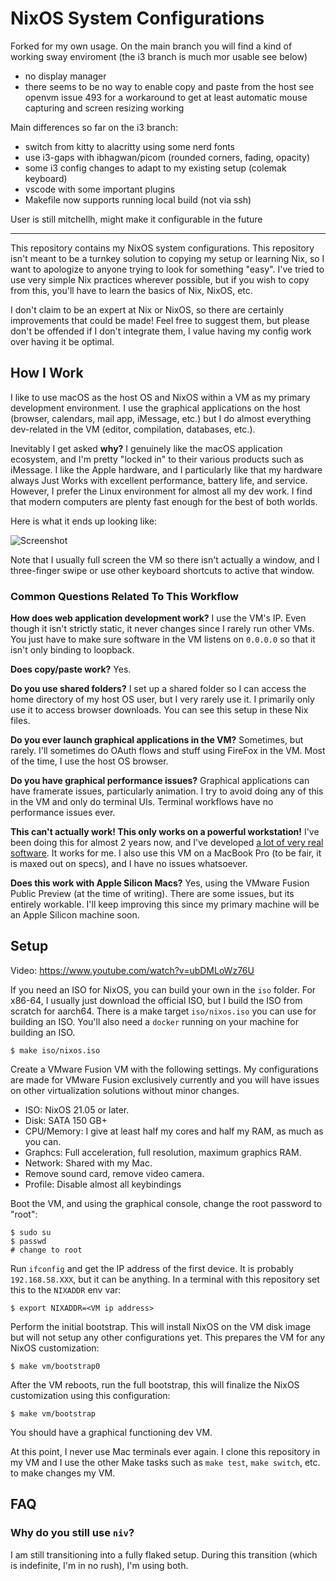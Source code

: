 # NixOS System Configurations

Forked for my own usage. 
On the main branch you will find a  kind of working sway enviroment (the i3 branch is much mor usable see below)
- no display manager
- there seems to be no way to enable copy and paste from the host see openvm issue 493 for a workaround to get at least automatic mouse capturing and screen resizing working

Main differences so far on the i3 branch:
- switch from kitty to alacritty using some nerd fonts
- use i3-gaps with ibhagwan/picom (rounded corners, fading, opacity) 
- some i3 config changes to adapt to my existing setup (colemak keyboard)
- vscode with some important plugins
- Makefile now supports running local build (not via ssh)

User is still mitchellh, might make it configurable in the future


---


This repository contains my NixOS system configurations. This repository
isn't meant to be a turnkey solution to copying my setup or learning Nix,
so I want to apologize to anyone trying to look for something "easy". I've
tried to use very simple Nix practices wherever possible, but if you wish
to copy from this, you'll have to learn the basics of Nix, NixOS, etc.

I don't claim to be an expert at Nix or NixOS, so there are certainly
improvements that could be made! Feel free to suggest them, but please don't
be offended if I don't integrate them, I value having my config work over
having it be optimal.

## How I Work

I like to use macOS as the host OS and NixOS within a VM as my primary
development environment. I use the graphical applications on the host
(browser, calendars, mail app, iMessage, etc.) but I do almost everything
dev-related in the VM (editor, compilation, databases, etc.).

Inevitably I get asked **why?** I genuinely like the macOS application
ecosystem, and I'm pretty "locked in" to their various products such as
iMessage. I like the Apple hardware, and I particularly like that my hardware
always Just Works with excellent performance, battery life, and service.
However, I prefer the Linux environment for almost all my dev work. I find
that modern computers are plenty fast enough for the best of both worlds.

Here is what it ends up looking like:

![Screenshot](https://raw.githubusercontent.com/mitchellh/nixos-config/main/.github/images/screenshot.png)

Note that I usually full screen the VM so there isn't actually a window,
and I three-finger swipe or use other keyboard shortcuts to active that
window.

### Common Questions Related To This Workflow

**How does web application development work?** I use the VM's IP. Even
though it isn't strictly static, it never changes since I rarely run
other VMs. You just have to make sure software in the VM listens
on `0.0.0.0` so that it isn't only binding to loopback.

**Does copy/paste work?** Yes.

**Do you use shared folders?** I set up a shared folder so I can access
the home directory of my host OS user, but I very rarely use it. I primarily
only use it to access browser downloads. You can see this setup in these
Nix files.

**Do you ever launch graphical applications in the VM?** Sometimes, but rarely.
I'll sometimes do OAuth flows and stuff using FireFox in the VM. Most of the
time, I use the host OS browser.

**Do you have graphical performance issues?** Graphical applications can
have framerate issues, particularly animation. I try to avoid doing any of
this in the VM and only do terminal UIs. Terminal workflows have no performance
issues ever.

**This can't actually work! This only works on a powerful workstation!**
I've been doing this for almost  2 years now, and I've developed
[a lot of very real software](https://www.hashicorp.com/). It works for me.
I also use this VM on a MacBook Pro (to be fair, it is maxed out on specs),
and I have no issues whatsoever.

**Does this work with Apple Silicon Macs?** Yes, using the VMware Fusion
Public Preview (at the time of writing). There are some issues, but its
entirely workable. I'll keep improving this since my primary machine will
be an Apple Silicon machine soon.

## Setup

Video: https://www.youtube.com/watch?v=ubDMLoWz76U

If you need an ISO for NixOS, you can build your own in the `iso` folder.
For x86-64, I usually just download the official ISO, but I build the
ISO from scratch for aarch64. There is a make target `iso/nixos.iso` you can use for
building an ISO. You'll also need a `docker` running on your machine for building an ISO.

```
$ make iso/nixos.iso
```

Create a VMware Fusion VM with the following settings. My configurations
are made for VMware Fusion exclusively currently and you will have issues
on other virtualization solutions without minor changes.

  * ISO: NixOS 21.05 or later.
  * Disk: SATA 150 GB+
  * CPU/Memory: I give at least half my cores and half my RAM, as much as you can.
  * Graphcs: Full acceleration, full resolution, maximum graphics RAM.
  * Network: Shared with my Mac.
  * Remove sound card, remove video camera.
  * Profile: Disable almost all keybindings

Boot the VM, and using the graphical console, change the root password to "root":

```
$ sudo su
$ passwd
# change to root
```

Run `ifconfig` and get the IP address of the first device. It is probably
`192.168.58.XXX`, but it can be anything. In a terminal with this repository
set this to the `NIXADDR` env var:

```
$ export NIXADDR=<VM ip address>
```

Perform the initial bootstrap. This will install NixOS on the VM disk image
but will not setup any other configurations yet. This prepares the VM for
any NixOS customization:

```
$ make vm/bootstrap0
```

After the VM reboots, run the full bootstrap, this will finalize the
NixOS customization using this configuration:

```
$ make vm/bootstrap
```

You should have a graphical functioning dev VM.

At this point, I never use Mac terminals ever again. I clone this repository
in my VM and I use the other Make tasks such as `make test`, `make switch`, etc.
to make changes my VM.

## FAQ

### Why do you still use `niv`?

I am still transitioning into a fully flaked setup. During this transition
(which is indefinite, I'm in no rush), I'm using both.
